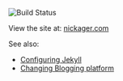 ![Build Status](https://travis-ci.org/NickAger/nickager.github.io.svg?branch=master)

View the site at: [nickager.com](http://nickager.com)

See also:

* [Configuring Jekyll](http://nickager.com/blog/2015/11/22/New-blog-infrastructure)
* [Changing Blogging platform](http://nickager.com/blog/2015/11/10/From-Pier-to-Jekyll)


